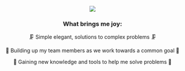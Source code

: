 
<p align="center">
  <a href="https://skillicons.dev">
    <img src="https://skillicons.dev/icons?i=js,py,react,redux,html,css,tailwind,aws,postgres,sqlite,express,sequelize,nodejs,flask,docker,github&perline=4" />
  </a>
</p>
<h3 align="center">
	What brings me joy:
</h3>
<p align="center">
	🗜️ Simple elegant, solutions to complex problems 🗜️
</p>
<p align="center">
	🤗 Building up my team members as we work towards a common goal 🤗
</p>
<p align="center">
	🧩 Gaining new knowledge and tools to help me solve problems 🧩
</p>




<!--
**jgoldenberg29/jgoldenberg29** is a ✨ _special_ ✨ repository because its `README.md` (this file) appears on your GitHub profile.

Here are some ideas to get you started:

- 🔭 I’m currently working on ...
- 🌱 I’m currently learning ...
- 👯 I’m looking to collaborate on ...
- 🤔 I’m looking for help with ...
- 💬 Ask me about ...
- 📫 How to reach me: ...
- 😄 Pronouns: ...
- ⚡ Fun fact: ...
-->
